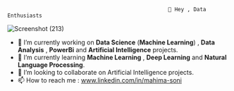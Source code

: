                                                        👋 Hey , Data Enthusiasts
                                                         

![Screenshot (213)](https://user-images.githubusercontent.com/91668225/195303243-3535d041-7073-49e7-9fda-1f84f9823025.png)


- 👀 I’m currently working on **Data Science** (**Machine Learning**) , **Data Analysis** , **PowerBi** and **Artificial Intelligence** projects.
- 🌱 I’m currently learning **Machine Learning** , **Deep Learning** and **Natural Language Processing**.
- 💞️ I’m looking to collaborate on Artificial Intelligence projects.
- 📫 How to reach me : www.linkedin.com/in/mahima-soni

<!---
Mahima1729/Mahima1729 is a ✨ special ✨ repository because its `README.md` (this file) appears on your GitHub profile.
You can click the Preview link to take a look at your changes.
--->
